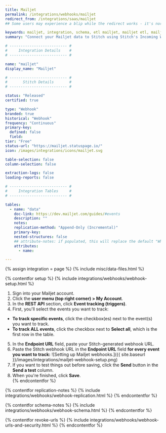 ```yaml
---
title: Mailjet
permalink: /integrations/webhooks/mailjet
redirect_from: /integrations/saas/mailjet
## Some users may experience a blip while the redirect works - it's normal.

keywords: mailjet, integration, schema, etl mailjet, mailjet etl, mailjet schema, stitch webhooks
summary: "Connect your Mailjet data to Stitch using Stitch's Incoming Webhooks integration. In this guide, you'll find setup instructions, info about replication, and the data you can expect to see in your data warehouse."

# -------------------------- #
#     Integration Details    #
# -------------------------- #

name: "mailjet"
display_name: "Mailjet"

# -------------------------- #
#       Stitch Details       #
# -------------------------- #

status: "Released"
certified: true

type: "Webhook"
branded: true
historical: "Webhook"
frequency: "Continuous"
primary-key:
  defined: false
  field: 
tier: "Free"
status-url: "https://mailjet.statuspage.io/"
icon: /images/integrations/icons/mailjet.svg

table-selection: false
column-selection: false

extraction-logs: false
loading-reports: false

# -------------------------- #
#     Integration Tables     #
# -------------------------- #

tables:
  - name: "data"
    doc-link: https://dev.mailjet.com/guides/#events
    description: ""
    notes: 
    replication-method: "Append-Only (Incremental)"
    primary-key: 
    nested-structures: false
    ## attribute-notes: if populated, this will replace the default "While we try to include everything here..." copy.
    attributes:
      - name: 

---
```

{% assign integration = page %}
{% include misc/data-files.html %}

{% contentfor setup %}
{% include integrations/webhooks/webhook-setup.html %}

1. Sign into your Mailjet account.
2. Click the **user menu (top right corner) > My Account**.
3. In the **REST API** section, click **Event tracking (triggers)**.
4. First, you'll select the events you want to track:
  - **To track specific events**, click the checkbox(es) next to the event(s) you want to track.
  - **To track ALL events**, click the checkbox next to **Select all**, which is the first row in the table.
5. In the **Endpoint URL** field, paste your Stitch-generated webhook URL. 
6. Paste the Stitch webhook URL in the **Endpoint URL** field **for every event you want to track:**
   ![Setting up Mailjet webhooks.]({{ site.baseurl }}/images/integrations/mailjet-webhook-setup.png)
7. If you want to test things out before saving, click the **Send** button in the **Send a test** column.
8. When you're finished, click **Save**.  
{% endcontentfor %}



{% contentfor replication-notes %}
{% include integrations/webhooks/webhook-replication.html %}
{% endcontentfor %}



{% contentfor schema-notes %}
{% include integrations/webhooks/webhook-schema.html %}
{% endcontentfor %}



{% contentfor revoke-urls %}
{% include integrations/webhooks/webhook-urls-and-security.html %}
{% endcontentfor %}
